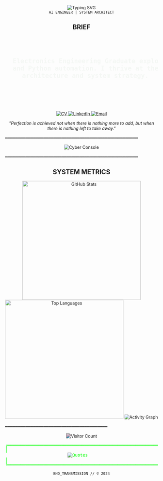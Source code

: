 <div align="center">
  <img src="https://readme-typing-svg.demolab.com?font=Courier+Prime&size=28&duration=2800&pause=2000&color=777777&center=true&vCenter=true&width=940&lines=SYSTEM.INITIALIZE()+//+AHMED+ALI" alt="Typing SVG" />
</div>
<div align="center">
  <code>AI ENGINEER | SYSTEM ARCHITECT</code>
</div>

<div align="center">
  <h2>BRIEF</h2>
</div>

<div align="center">
  <pre style="color:rgb(244, 247, 244);">
  <h2>
  Electronics Engineering Graduate exploring Deep Learning, Cybersecurity,
  and Python automation. I thrive at the intersection of AI 
  architecture and system strategy.
  </h2>
<!--   <div style="display: flex; justify-content: center; gap: 10px; align-items: center;">
    <a href="https://drive.google.com/your-cv-link" target="_blank">
      <img src="https://img.shields.io/badge/CV-FF0000?style=for-the-badge&logo=adobe-acrobat-reader&logoColor=white" alt="CV" />
    </a>
    <a href="https://www.linkedin.com/in/ahmedaliin/" target="_blank">
      <img src="https://img.shields.io/badge/LinkedIn-0A66C2?style=for-the-badge&logo=linkedin&logoColor=white" alt="LinkedIn" />
    </a>
    <a href="mailto:ali.a@aucegypt.edu">
      <img src="https://img.shields.io/badge/Gmail-EA4335?style=for-the-badge&logo=gmail&logoColor=white" alt="Email" />
    </a>
  </div> -->
  </pre>
  <a href="https://drive.google.com/your-cv-link" target="_blank">
    <img src="https://img.shields.io/badge/CV-FF0000?style=for-the-badge&logo=adobe-acrobat-reader&logoColor=white" alt="CV" />
  </a>
  <a href="https://www.linkedin.com/in/ahmedaliin/" target="_blank">
    <img src="https://img.shields.io/badge/LinkedIn-0A66C2?style=for-the-badge&logo=linkedin&logoColor=white" alt="LinkedIn" />
  </a>
  <a href="mailto:ali.a@aucegypt.edu">
    <img src="https://img.shields.io/badge/Gmail-EA4335?style=for-the-badge&logo=gmail&logoColor=white" alt="Email" />
  </a>
</div>

<p align="center">
  <i>"Perfection is achieved not when there is nothing more to add, but when there is nothing left to take away."</i>
</p>

━━━━━━━━━━━━━━━━━━━━━━━━━━━━━━━━━━━━━━━━━━━━━━━━━━━━

<div align="center">
  <img src="Assets/Animation.gif" alt="Cyber Console" />
</div>


━━━━━━━━━━━━━━━━━━━━━━━━━━━━━━━━━━━━━━━━━━━━━━━━━━━━




<h2 align="center">SYSTEM METRICS</h2>

<div align="center">
<!--   <img width="390" src="[![GitHub Streak](https://streak-stats.demolab.com/?user=andykofman)](https://git.io/streak-stats)" alt="GitHub Streak" />
 -->
  <img width="390" src="https://github-readme-stats.vercel.app/api?username=andykofman&theme=dark&border_radius=0&hide_border=true&rank_icon=github&title_color=00ff00&text_color=00ff00&icon_color=00ff00" alt="GitHub Stats" />
  
  <img width="390" src="https://github-readme-stats.vercel.app/api/top-langs/?username=andykofman&layout=compact&theme=dark&border_radius=0&hide_border=true&title_color=00ff00&text_color=00ff00&icon_color=00ff00" alt="Top Languages" />

  <img src="https://github-readme-activity-graph.vercel.app/graph?username=andykofman&theme=github-dark&hide_border=true&bg_color=000000&line=00ff00&point=00ff00&color=00ff00&title_color=00ff00&area=true" alt="Activity Graph" />
</div>

━━━━━━━━━━━━━━━━━━━━━━━━━━━━━━━━━━━━━━━━

<div align="center">
  <img src="https://profile-counter.glitch.me/andykofman/count.svg" alt="Visitor Count" style="filter: hue-rotate(90deg) brightness(0.8);" />
</div>





<div align="center">
<pre style="color: #00ff00;">
╔══════════════════════════════════════════════════════════════════╗
║                                                                  ║
             <img src="https://readme-typing-svg.demolab.com?font=Fira+Code&size=15&duration=3000&pause=1000&color=00FF00&center=true&vCenter=true&width=350&lines=I+transform+with+pressure;I'm+hands+on+with+effort" alt="Quotes"/>                
║                                                                  ║
╚══════════════════════════════════════════════════════════════════╝
</pre>
</div>

<div align="center">
  <code>END_TRANSMISSION // © 2024</code>
